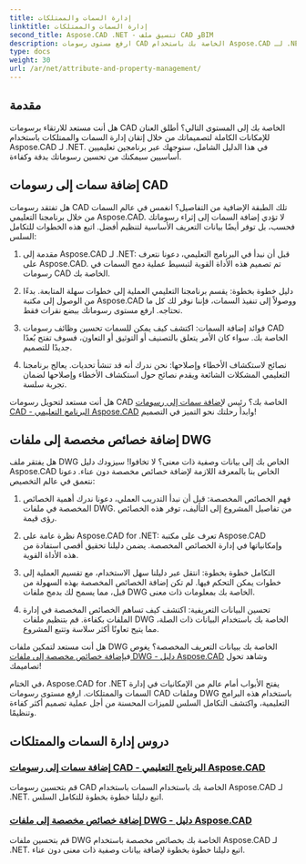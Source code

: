 ```yaml
---
title: إدارة السمات والممتلكات
linktitle: إدارة السمات والممتلكات
second_title: Aspose.CAD .NET - تنسيق ملف CAD وBIM
description: ارفع مستوى رسومات CAD الخاصة بك باستخدام Aspose.CAD لـ .NET! تعلم كيفية إضافة السمات والخصائص المخصصة بسلاسة من خلال البرامج التعليمية. تعزيز التصميمات الخاصة بك دون عناء.
type: docs
weight: 30
url: /ar/net/attribute-and-property-management/
---
```



## مقدمة

هل أنت مستعد للارتقاء برسومات CAD الخاصة بك إلى المستوى التالي؟ أطلق العنان للإمكانات الكاملة لتصميماتك من خلال إتقان إدارة السمات والممتلكات باستخدام Aspose.CAD لـ .NET. في هذا الدليل الشامل، سنوجهك عبر برنامجين تعليميين أساسيين سيمكنك من تحسين رسوماتك بدقة وكفاءة.

## إضافة سمات إلى رسومات CAD

هل تفتقد رسومات CAD تلك الطبقة الإضافية من التفاصيل؟ انغمس في عالم السمات من خلال برنامجنا التعليمي Aspose.CAD. لا تؤدي إضافة السمات إلى إثراء رسوماتك فحسب، بل توفر أيضًا بيانات التعريف الأساسية لتنظيم أفضل. اتبع هذه الخطوات للتكامل السلس:

1. مقدمة إلى Aspose.CAD لـ .NET: قبل أن نبدأ في البرنامج التعليمي، دعونا نتعرف على Aspose.CAD. تم تصميم هذه الأداة القوية لتبسيط عملية دمج السمات في رسومات CAD الخاصة بك.

2. دليل خطوة بخطوة: يقسم برنامجنا التعليمي العملية إلى خطوات سهلة المتابعة. بدءًا من الوصول إلى مكتبة Aspose.CAD ووصولاً إلى تنفيذ السمات، فإننا نوفر لك كل ما تحتاجه. ارفع مستوى رسوماتك ببضع نقرات فقط.

3. فوائد إضافة السمات: اكتشف كيف يمكن للسمات تحسين وظائف رسومات CAD الخاصة بك. سواء كان الأمر يتعلق بالتصنيف أو التوثيق أو التعاون، فسوف تفتح بُعدًا جديدًا للتصميم.

4. نصائح لاستكشاف الأخطاء وإصلاحها: نحن ندرك أنه قد تنشأ تحديات. يعالج برنامجنا التعليمي المشكلات الشائعة ويقدم نصائح حول استكشاف الأخطاء وإصلاحها لضمان تجربة سلسة.

 هل أنت مستعد لتحويل رسومات CAD الخاصة بك؟ رئيس ل[إضافة سمات إلى رسومات CAD - البرنامج التعليمي Aspose.CAD](./adding-attributes-to-cad-drawings/) وابدأ رحلتك نحو التميز في التصميم!

## إضافة خصائص مخصصة إلى ملفات DWG

هل يفتقر ملف DWG الخاص بك إلى بيانات وصفية ذات معنى؟ لا تخافوا! سيزودك دليل Aspose.CAD الخاص بنا بالمعرفة اللازمة لإضافة خصائص مخصصة دون عناء. دعونا نتعمق في عالم التخصيص:

1. فهم الخصائص المخصصة: قبل أن نبدأ التدريب العملي، دعونا ندرك أهمية الخصائص المخصصة في ملفات DWG. من تفاصيل المشروع إلى التأليف، توفر هذه الخصائص رؤى قيمة.

2. نظرة عامة على Aspose.CAD for .NET: تعرف على مكتبة Aspose.CAD وإمكانياتها في إدارة الخصائص المخصصة. يضمن دليلنا تحقيق أقصى استفادة من هذه الأداة القوية.

3. التكامل خطوة بخطوة: انتقل عبر دليلنا سهل الاستخدام، مع تقسيم العملية إلى خطوات يمكن التحكم فيها. لم تكن إضافة الخصائص المخصصة بهذه السهولة من قبل، مما يسمح لك بدمج ملفات DWG الخاصة بك بمعلومات ذات معنى.

4. تحسين البيانات التعريفية: اكتشف كيف تساهم الخصائص المخصصة في إدارة الملفات بكفاءة. قم بتنظيم ملفات DWG الخاصة بك باستخدام البيانات ذات الصلة، مما يتيح تعاونًا أكثر سلاسة وتتبع المشروع.

 هل أنت مستعد لتمكين ملفات DWG الخاصة بك ببيانات التعريف المخصصة؟ يغوص في[إضافة خصائص مخصصة إلى ملفات DWG - دليل Aspose.CAD](./adding-custom-properties-to-dwg/) وشاهد تحول تصاميمك!

في الختام، Aspose.CAD for .NET يفتح الأبواب أمام عالم من الإمكانيات في إدارة السمات والممتلكات. ارفع مستوى رسومات CAD وملفات DWG باستخدام هذه البرامج التعليمية، واكتشف التكامل السلس للميزات المحسنة من أجل عملية تصميم أكثر كفاءة وتنظيمًا.
## دروس إدارة السمات والممتلكات
### [إضافة سمات إلى رسومات CAD - البرنامج التعليمي Aspose.CAD](./adding-attributes-to-cad-drawings/)
قم بتحسين رسومات CAD الخاصة بك باستخدام السمات باستخدام Aspose.CAD لـ .NET. اتبع دليلنا خطوة بخطوة للتكامل السلس.
### [إضافة خصائص مخصصة إلى ملفات DWG - دليل Aspose.CAD](./adding-custom-properties-to-dwg/)
قم بتحسين ملفات DWG الخاصة بك بخصائص مخصصة باستخدام Aspose.CAD لـ .NET. اتبع دليلنا خطوة بخطوة لإضافة بيانات وصفية ذات معنى دون عناء.